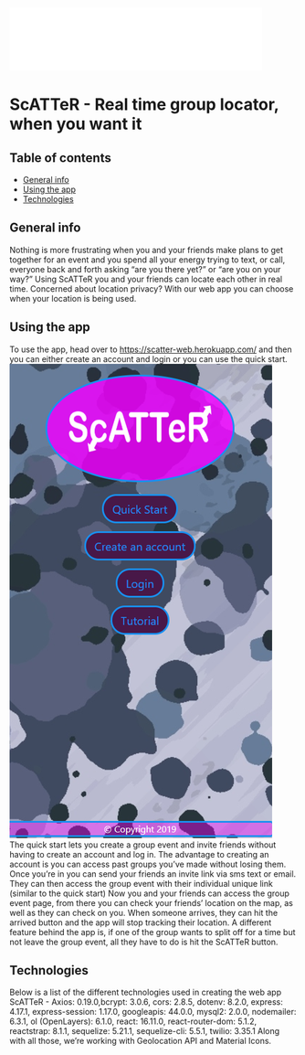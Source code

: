 ![ScATTeR](./public/images/p3-logo3.png)
# **ScATTeR - Real time group locator, when you want it**

## Table of contents
* [General info](#general-info)
* [Using the app](#using-the-app)
* [Technologies](#technologies)

## General info
Nothing is more frustrating when you and your friends make plans to get together for an event and you spend all your energy trying to text, or call, everyone back and forth asking “are you there yet?” or “are you on your way?” 
Using ScATTeR you and your friends can locate each other in real time. Concerned about location privacy? With our web app you can choose when your location is being used. 
	
## Using the app
To use the app, head over to https://scatter-web.herokuapp.com/ and then you can either create an account and login or you can use the quick start. 
<br>
![Login](./public/images/readme-pics/scatter-login.png)
<br>
The quick start lets you create a group event and invite friends without having to create an account and log in. The advantage to creating an account is you can access past groups you’ve made without losing them.
Once you’re in you can send your friends an invite link via sms text or email. They can then access the group event with their individual unique link (similar to the quick start) 
Now you and your friends can access the group event page, from there you can check your friends’ location on the map, as well as they can check on you. When someone arrives, they can hit the arrived button and the app will stop tracking their location.
A different feature behind the app is, if one of the group wants to split off for a time but not leave the group event, all they have to do is hit the ScATTeR button.

## Technologies
Below is a list of the different technologies used in creating the web app ScATTeR -
Axios: 0.19.0,bcrypt: 3.0.6, cors: 2.8.5, dotenv: 8.2.0, express: 4.17.1, express-session: 1.17.0, googleapis: 44.0.0, mysql2: 2.0.0, nodemailer: 6.3.1, ol (OpenLayers): 6.1.0, react: 16.11.0, react-router-dom: 5.1.2, reactstrap: 8.1.1, sequelize: 5.21.1, sequelize-cli: 5.5.1, twilio: 3.35.1
Along with all those, we’re working with Geolocation API and Material Icons. 

	
